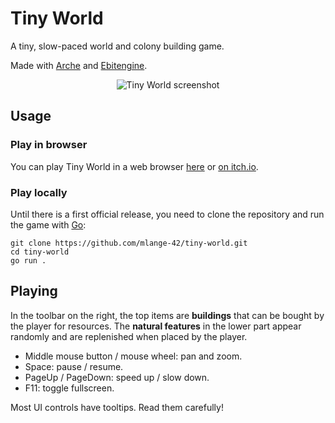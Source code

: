 # Tiny World

A tiny, slow-paced world and colony building game.

Made with [Arche](https://github.com/mlange-42/arche) and [Ebitengine](https://github.com/hajimehoshi/ebiten).

<div align="center" width="100%">
<img alt="Tiny World screenshot" src="https://github.com/mlange-42/tiny-world/assets/44003176/fdd95c02-5445-4c56-bc20-a225ae13c2a7"></img>
</div>

## Usage

### Play in browser

You can play Tiny World in a web browser [here](https://mlange-42.github.io/tiny-world/) or [on itch.io](https://mlange-42.itch.io/tiny-world).

### Play locally

Until there is a first official release, you need to clone the repository and run the game with [Go](https://go.dev):

```shell
git clone https://github.com/mlange-42/tiny-world.git
cd tiny-world
go run .
```

## Playing

In the toolbar on the right, the top items are **buildings** that can be bought by the player for resources.
The **natural features** in the lower part appear randomly and are replenished when placed by the player.

* Middle mouse button / mouse wheel: pan and zoom.
* Space: pause / resume.
* PageUp / PageDown: speed up / slow down.
* F11: toggle fullscreen.

Most UI controls have tooltips. Read them carefully!
